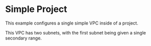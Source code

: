 # Simple Project

This example configures a single simple VPC inside of a project.

This VPC has two subnets, with the first subnet being given a single secondary range.

[^]: (autogen_docs_start)
[^]: (autogen_docs_end)

